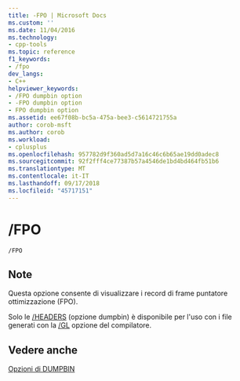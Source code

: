 ```yaml
---
title: -FPO | Microsoft Docs
ms.custom: ''
ms.date: 11/04/2016
ms.technology:
- cpp-tools
ms.topic: reference
f1_keywords:
- /fpo
dev_langs:
- C++
helpviewer_keywords:
- /FPO dumpbin option
- -FPO dumpbin option
- FPO dumpbin option
ms.assetid: ee67f08b-bc5a-475a-bee3-c5614721755a
author: corob-msft
ms.author: corob
ms.workload:
- cplusplus
ms.openlocfilehash: 957782d9f360ad5d7a16c46c6b65ae19dd0adec8
ms.sourcegitcommit: 92f2fff4ce77387b57a4546de1bd4bd464fb51b6
ms.translationtype: MT
ms.contentlocale: it-IT
ms.lasthandoff: 09/17/2018
ms.locfileid: "45717151"
---
```

# <a name="fpo"></a>/FPO

```
/FPO
```

## <a name="remarks"></a>Note

Questa opzione consente di visualizzare i record di frame puntatore ottimizzazione (FPO).

Solo le [/HEADERS](../../build/reference/headers.md) (opzione dumpbin) è disponibile per l'uso con i file generati con la [/GL](../../build/reference/gl-whole-program-optimization.md) opzione del compilatore.

## <a name="see-also"></a>Vedere anche

[Opzioni di DUMPBIN](../../build/reference/dumpbin-options.md)